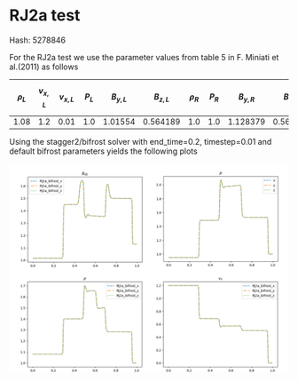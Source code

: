 # RJ2a test
<script
  src="https://cdn.mathjax.org/mathjax/latest/MathJax.js?config=TeX-AMS-MML_HTMLorMML"
  type="text/javascript">
</script>
Hash: 5278846

For the RJ2a test we use the parameter values from table 5 in F. Miniati et al.(2011) as follows

|$$\rho_L$$|$$v_{x,L}$$|$$v_{x,L}$$|$$P_L$$|$$B_{y,L}$$|$$B_{z,L}$$|$$\rho_R$$|$$P_R$$|$$B_{y,R}$$|$$B_{z,R}$$|$$v_{i,R}$$ |$$\gamma$$|
|----------|-----------|-----------|-------|-----------|-----------|----------|-------|-----------|-----------|--------|----------|
|1.08	   | 1.2       |0.01       | 1.0   | 1.01554   | 0.564189  | 1.0      | 1.0   | 1.128379  | 0.564189  | 0      | 5/3      |

Using the stagger2/bifrost solver with end_time=0.2, timestep=0.01 and default bifrost parameters yields the following plots

![Default](images/RJ2a/subplot_dflt.png)

